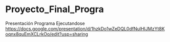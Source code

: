# Proyecto_Final_Progra 
Presentación Programa Ejecutandose
https://docs.google.com/presentation/d/1hzkDo1wZeDQL0dfNulHIJMzYt8Koqnx8quEmXCLrkOo/edit?usp=sharing
